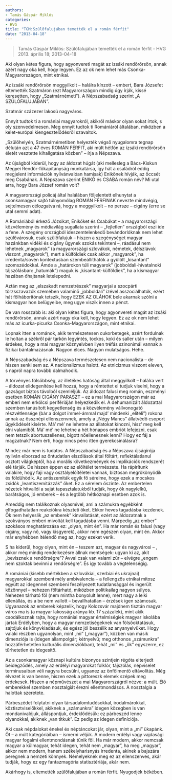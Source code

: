 ```yaml
---
authors: 
- Tamás Gáspár Miklós
categories: 
- HVG
title: "TGM:Szülőfalujában temették el a román férfit"
date: "2013-04-18"
---
```

> Tamás Gáspár Miklós: Szülőfalujában temették el a román férfit - HVG 2013. április 18; 2013-04-18

Aki olyan kétes figura, hogy agyonvereti magát az izsáki rendőrőrsön, annak azért nagy oka kell, hogy legyen. Ez az ok nem lehet más Csonka-Magyarországon, mint etnikai.

Az izsáki rendőrőrsön meggyilkolt – halálra kínzott – embert, Bara Józsefet eltemették Szatmáron (ezt Magyarországon mindig úgy írják, kissé keresetten, hogy „Szatmárnémeti”). A Népszabadság szerint „A SZÜLŐFALUJÁBAN”.

Szatmár százezer lakosú nagyváros.

Ennyit tudtok ti a romániai magyarokról, akikről máskor olyan sokat írtok, s oly szenvedelmesen. Meg ennyit tudtok ti Romániáról általában, miközben a kelet-európai kiengesztelődésről szavaltok.

„Szülőhelyén, Szatmárnémetiben helyezték végső nyugalomra tegnap délután azt a 47 éves ROMÁN FÉRFIT, aki múlt hétfőn az izsáki rendőrőrsön életét vesztette kihallgatása közben” – írja a Népszava.

Az újságból kiderül, hogy az áldozat húgát (aki mellesleg a Bács-Kiskun Megyei Rendőr-főkapitányság munkatársa, így hát a családról eddig megjelent információk nyilvánvalóan hamisak) Enikőnek hívják, az öccsét meg Csabának. A Népszava szerint ENIKŐ és CSABA román név? Mi utal arra, hogy Bara József román volt?

A magyarországi policáj által halálában följelentett elhunytat a csonkamagyar sajtó túlnyomólag ROMÁN FÉRFINAK nevezte mindvégig, sejtelmesen célozgatva rá, hogy a meggyilkolt – no persze – cigány (erre se utal semmi adat).

A Romániából érkező Józsikat, Enikőket és Csabákat – a magyarországi közvélemény és médiavilág sugallata szerint – „fejletlen” országból eszi ide a fene. A szegény országból ideszemtelenkedő bevándorlóknak nem lehet szülővárosuk, csak szülőfalujuk – hiszen a szegénységet magyar hazánkban vidéki és cigány ügynek szokás tekinteni –, ráadásul nem lehetnek „magyarok” (a magyarországi szlovákok, németek, délszlávok viszont „magyarok”), mert a külföldiek csak akkor „magyarok”, ha irredenta/sovén kontextusban szembeállíthatók a gyűlölt „kisantant” szomszédokkal. Ámde a „határokon túli magyarok” (jobboldali-hivatalnoki tájszólásban: „hatumák”) maguk is „kisantant-külföldiek”, ha a kismagyar hazában óhajtanak letelepedni.

Aztán meg az „elszakadt nemzetrészek” magyarjai a szocpárti törzsszavazók szemében valaminő „jobboldali” izével asszociálhatók, ezért hát fölháborítónak tetszik, hogy EZEK AZ OLÁHOK bele akarnak szólni a kismagyar hon belügyeibe, meg ugye viszik innen a pénct.

De van rosszabb is: aki olyan kétes figura, hogy agyonvereti magát az izsáki rendőrőrsön, annak azért nagy oka kell, hogy legyen. Ez az ok nem lehet más az icurka-picurka Csonka-Magyarországon, mint etnikai.

Lopnak itten a románok, akik természetesen cukorbetegek, azért fordulnak le holtan a székről pár tarkón legyintés, tockos, koki és saller után – milyen érdekes, hogy a mai magyar köznyelvben ilyen tréfás szinonimái vannak a fizikai bántalmazásnak. Nagyon élces. Nagyon mulatságos. Hehe.

A Népszabadság és a Népszava természetesen nem nacionalista – de hiszen senki sem az. A nacionalizmus halott. Az etnicizmus viszont eleven, s napról napra tovább dalmahodik.

A törvényes fölsőbbség, az illetékes hatóság által meggyilkolt – halálra vert – áldozat elidegenítése kell hozzá, hogy a rémtettet el tudjuk viselni, hogy a gazságot biztos távolból szemléljük. Az áldozat falusi meg román, eszményi esetben ROMÁN CIGÁNY PARASZT – ez a mai Magyarországon már az emberi nem erkölcsi perifériáján helyezkedik el. A dehumanizált áldozattal szemben tanúsított kegyetlenség és a közvélemény vállvonogató részvétlensége (bár a dolgot ímmel-ámmal majd’ mindenki „elítéli”) rokona annak az össznépi ellenszenvnek, amely a „Négy Mancs” állatvédő csoport ügyködését kísérte. Má’ mé’ ne lehetne az állatokat kínozni, hisz’ meg kell élni valamiből. Má’ mé’ ne lehetne a hét hónapos embriót lefejezni, csak nem tetszik abortuszellenes, bigott nőellenesnek lenni? Hogy ez fáj a magzatnak? Nem érti, hogy nincs pénc itten gyerekcsinálásra?

Mindez már nem is tudatos. A Népszabadság és a Népszava újságírója nyilván elborzad az öntudatlan elszólások által föltárt, reflektálatlanul osztott világképtől, ha a morális következmények és implikációk rendszerét elé tárják. De hiszen éppen ez az előítélet természete. Ha rápirítunk valakire, hogy faji vagy osztályelőítéletei vannak, biztosan megrökönyödik és földühödik. Az antiszemiták egyik fő sérelme, hogy ezek a mocskos zsidók „leantiszemitázzák” őket. Ez a sérelem őszinte. Az embertelen nézetek hitvallói a saját tapasztalatukból tudják, hogy ők nagylelkű, barátságos, jó emberek – és a legtöbb hétköznapi esetben azok is.

Ameddig nem találkoznak olyasmivel, ami a számukra egyébként elfogadhatatlan reakciókra készteti őket. Ekkor heves tagadásba kezdenek. Ők nem helyeslik „az emberek” kínvallatását, ezért az áldozatnak a szokványos emberi mivoltát kell tagadásba venni. Márpedig „az ember” szokásos meghatározása ez: „olyan, mint én”. Ha már román és falusi (vagy cigány, vagy nő, vagy kisgyerek), akkor nem egészen olyan, mint én. Akkor már enyhébben ítélendő meg az, hogy ezeket verik.

S ha kiderül, hogy olyan, mint én – teszem azt, magyar és nagyvárosi – , akkor még mindig rendelkezésre állnak mentségek: ugyan ki az, akit „bevisznek a rendőrségre”? Avval csak van valami zűr – elvégre „engem nem szoktak bevinni a rendőrségre”. És így tovább a végtelenségig.

A romániai (kisebb mértékben a szlovákiai, szerbiai és ukrajnai) magyarokkal szembeni mély ambivalencia – a fellengzős etnikai mítosz együtt az idegennel szembeni feszélyezett tudatlansággal és ingerült közönnyel – nehezen föltárható, miközben politikailag nagyon súlyos. Nehezen tárható föl (nem mintha bonyolult lenne), mert nagy a lelki ellenállás, és a be nem vallott – bevallhatatlan – érzések igen számosak. Ugyanazok az emberek képzelik, hogy Kolozsvár majdnem tisztán magyar város ma is (a magyar lakosság aránya kb. 17 százalék), mint akik csodálkoznak rajta, hogy romániai magyar értelmiségiek magyar iskolába jártak Erdélyben, hogy a magyar nemzetiségeknek van fölsőoktatásuk, sajtójuk és könyvkiadásuk, és egész jól beszélik az anyanyelvüket. Hogy valaki részben ugyanolyan, mint „mi” („magyar”), közben van másik dimenziója is (idegen állampolgár; kétnyelvű; meg otthonos „számunkra” hozzáférhetetlen kulturális dimenziókban), tehát „mi” és „ők” egyszerre, ez tűrhetetlen és idegesítő.

Az a csonkamagyar köznapi kultúra bizonyos szintjein régóta elterjedt beidegződés, amely az erdélyi magyarokat folklór, tájszólás, népviselet terminusaiban véli nagyra becsülni, ugyanez az önfölmentő eltávolítás. Még élvezet is van benne, hiszen ezek a pittoreszk elemek szépek meg érdekesek. Hiszen a népművészet a mai Magyarországról nézve: a múlt. Élő emberekkel szemben nosztalgiát érezni ellentmondásos. A nosztalgia a halottak szeretete.

Párbeszédet folytatni olyan társadalomtudósokkal, irodalmárokkal, köztisztviselőkkel, akiknek a „számunkra” idegen közegben is van mondanivalójuk, álláspontjuk, érdeklődésük: ez párbeszéd lenne olyanokkal, akiknek „van titkuk”. Ez pedig az idegen definíciója.

Aki csak népdalokat énekel és néptáncokat jár, olyan, mint a „mi” ükapánk. Őt – a múlt kategóriáiban – ismerni véljük. A modern erdélyi vagy vajdasági magyar fogalmi ellentmondásnak tűnik föl. Ha már modern, akkor nemcsak magyar a külmagyar, tehát idegen, tehát nem „magyar”, ha meg „magyar”, akkor nem modern, hanem székelyharisnyás irredenta, akinek a bajszára peregnek a nemzeti könnyek. Némelyeknek meg ez az ellenszenves, akár tudják, hogy ez egy fantazmagória statisztériája, akár nem.

Akárhogy is, eltemették szülőfalujában a román férfit. Nyugodjék békében.
